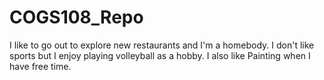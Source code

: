 # COGS108_Repo
I like to go out to explore new restaurants and I'm a homebody. I don't like sports but I enjoy playing volleyball as a hobby. I also like Painting when I have free time. 
